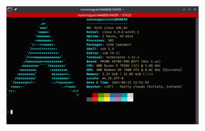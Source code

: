 <div id="" align="center">
<a><img src="/images/fastfetch.png" alt="fastfetch" width="" height=""></a>
</div>
